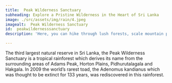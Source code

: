 ```yaml
---
title:  Peak Wilderness Sanctuary
subheading: Explore a Pristine Wilderness in the Heart of Sri Lanka
image: ./src/assets/img/rain/4.jpeg
imagealt:  Peak Wilderness Sanctuary
id:  peakwildernesssanctuary
description: 'Here, you can hike through lush forests, scale mountain peaks, and witness breathtaking views of misty valleys.'

---
```

The third largest natural reserve in Sri Lanka, the Peak Wilderness Sanctuary is a tropical rainforest which derives its name from the surrounding areas of Adams Peak, Horton Plains, Pidhurutalagala and Hakgala. In 2009 the world’s rarest toad, the Adenomus kandianus which was thought to be extinct for 133 years, was rediscovered in this rainforest.
